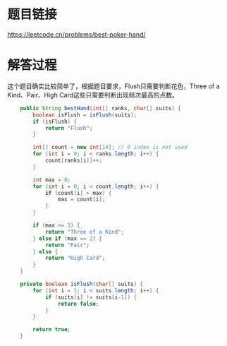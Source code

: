 # 题目链接
https://leetcode.cn/problems/best-poker-hand/

# 解答过程
这个题目确实比较简单了，根据题目要求，Flush只需要判断花色，Three of a Kind、Pair、High Card这些只需要判断出现频次最高的点数。

```java
	public String bestHand(int[] ranks, char[] suits) {
		boolean isFlush = isFlush(suits);
		if (isFlush) {
			return "Flush";
		}

		int[] count = new int[14]; // 0 index is not used
		for (int i = 0; i < ranks.length; i++) {
			count[ranks[i]]++;
		}

		int max = 0;
		for (int i = 0; i < count.length; i++) {
			if (count[i] > max) {
				max = count[i];
			}
		}

		if (max >= 3) {
			return "Three of a Kind";
		} else if (max == 2) {
			return "Pair";
		} else {
			return "High Card";
		}
	}

	private boolean isFlush(char[] suits) {
		for (int i = 1; i < suits.length; i++) {
			if (suits[i] != suits[i-1]) {
				return false;
			}
		}

		return true;
	}
```